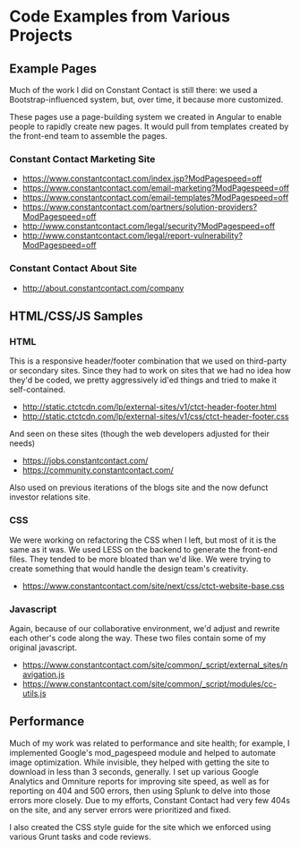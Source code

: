 # Code Examples from Various Projects

## Example Pages

Much of the work I did on Constant Contact is still there: we used a Bootstrap-influenced system, but, over time, it because more customized.

These pages use a page-building system we created in Angular to enable people to rapidly create new pages. It would pull from templates created by the front-end team to assemble the pages.

### Constant Contact Marketing Site
* https://www.constantcontact.com/index.jsp?ModPagespeed=off
* https://www.constantcontact.com/email-marketing?ModPagespeed=off
* https://www.constantcontact.com/email-templates?ModPagespeed=off
* https://www.constantcontact.com/partners/solution-providers?ModPagespeed=off
* http://www.constantcontact.com/legal/security?ModPagespeed=off
* http://www.constantcontact.com/legal/report-vulnerability?ModPagespeed=off

### Constant Contact About Site
* http://about.constantcontact.com/company

## HTML/CSS/JS Samples

### HTML

This is a responsive header/footer combination that we used on third-party or secondary sites. Since they had to work on sites that we had no idea how they'd be coded, we pretty aggressively id'ed things and tried to make it self-contained.

* http://static.ctctcdn.com/lp/external-sites/v1/ctct-header-footer.html
* http://static.ctctcdn.com/lp/external-sites/v1/css/ctct-header-footer.css

And seen on these sites (though the web developers adjusted for their needs)

* https://jobs.constantcontact.com/
* https://community.constantcontact.com/

Also used on previous iterations of the blogs site and the now defunct investor relations site.

### CSS

We were working on refactoring the CSS when I left, but most of it is the same as it was. We used LESS on the backend to generate the front-end files. They tended to be more bloated than we'd like. We were trying to create something that would handle the design team's creativity.

* https://www.constantcontact.com/site/next/css/ctct-website-base.css

### Javascript

Again, because of our collaborative environment, we'd adjust and rewrite each other's code along the way. These two files contain some of my original javascript.

* https://www.constantcontact.com/site/common/_script/external_sites/navigation.js
* https://www.constantcontact.com/site/common/_script/modules/cc-utils.js

## Performance

Much of my work was related to performance and site health; for example, I implemented Google's mod_pagespeed module and helped to automate image optimization. While invisible, they helped with getting the site to download in less than 3 seconds, generally.
I set up various Google Analytics and Omniture reports for improving site speed, as well as for reporting on 404 and 500 errors, then using Splunk to delve into those errors more closely. Due to my efforts, Constant Contact had very few 404s on the site, and any server errors were prioritized and fixed.

I also created the CSS style guide for the site which we enforced using various Grunt tasks and code reviews.
